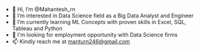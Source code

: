 - 👋 Hi, I’m @Mahantesh_rn
- 👀 I’m interested in Data Science field as a Big Data Analyst and Engineer 
- 🌱 I’m currently learning ML Concepts with proven skills in Excel, SQL, Tableau and Python
- 💞️ I'm looking for employment opportunity with Data Science firms
- 📫 Kindly reach me at manturn246@gmail.com

<!---
Mahanteshrn/Mahanteshrn is a ✨ special ✨ repository because its `README.md` (this file) appears on your GitHub profile.
You can click the Preview link to take a look at your changes.
--->
